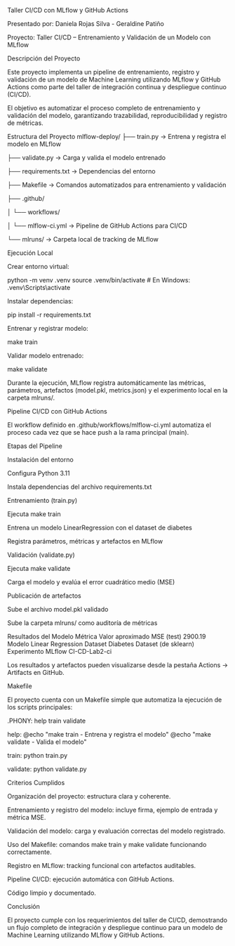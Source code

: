 Taller CI/CD con MLflow y GitHub Actions

Presentado por: Daniela Rojas Silva - Geraldine Patiño

Proyecto: Taller CI/CD – Entrenamiento y Validación de un Modelo con MLflow

Descripción del Proyecto

Este proyecto implementa un pipeline de entrenamiento, registro y validación de un modelo de Machine Learning utilizando MLflow y GitHub Actions como parte del taller de integración continua y despliegue continuo (CI/CD).

El objetivo es automatizar el proceso completo de entrenamiento y validación del modelo, garantizando trazabilidad, reproducibilidad y registro de métricas.

Estructura del Proyecto
mlflow-deploy/
├── train.py                → Entrena y registra el modelo en MLflow

├── validate.py             → Carga y valida el modelo entrenado

├── requirements.txt        → Dependencias del entorno

├── Makefile                → Comandos automatizados para entrenamiento y validación

├── .github/

│   └── workflows/

│       └── mlflow-ci.yml   → Pipeline de GitHub Actions para CI/CD

└── mlruns/                 → Carpeta local de tracking de MLflow

Ejecución Local

Crear entorno virtual:

python -m venv .venv
source .venv/bin/activate       # En Windows: .venv\Scripts\activate


Instalar dependencias:

pip install -r requirements.txt


Entrenar y registrar modelo:

make train


Validar modelo entrenado:

make validate


Durante la ejecución, MLflow registra automáticamente las métricas, parámetros, artefactos (model.pkl, metrics.json) y el experimento local en la carpeta mlruns/.

Pipeline CI/CD con GitHub Actions

El workflow definido en .github/workflows/mlflow-ci.yml automatiza el proceso cada vez que se hace push a la rama principal (main).

Etapas del Pipeline

Instalación del entorno

Configura Python 3.11

Instala dependencias del archivo requirements.txt

Entrenamiento (train.py)

Ejecuta make train

Entrena un modelo LinearRegression con el dataset de diabetes

Registra parámetros, métricas y artefactos en MLflow

Validación (validate.py)

Ejecuta make validate

Carga el modelo y evalúa el error cuadrático medio (MSE)

Publicación de artefactos

Sube el archivo model.pkl validado

Sube la carpeta mlruns/ como auditoría de métricas

Resultados del Modelo
Métrica	Valor aproximado
MSE (test)	2900.19
Modelo	Linear Regression
Dataset	Diabetes Dataset (de sklearn)
Experimento MLflow	CI-CD-Lab2-ci

Los resultados y artefactos pueden visualizarse desde la pestaña Actions → Artifacts en GitHub.

Makefile

El proyecto cuenta con un Makefile simple que automatiza la ejecución de los scripts principales:

.PHONY: help train validate

help:
	@echo "make train     - Entrena y registra el modelo"
	@echo "make validate  - Valida el modelo"

train:
	python train.py

validate:
	python validate.py

Criterios Cumplidos

Organización del proyecto: estructura clara y coherente.

Entrenamiento y registro del modelo: incluye firma, ejemplo de entrada y métrica MSE.

Validación del modelo: carga y evaluación correctas del modelo registrado.

Uso del Makefile: comandos make train y make validate funcionando correctamente.

Registro en MLflow: tracking funcional con artefactos auditables.

Pipeline CI/CD: ejecución automática con GitHub Actions.

Código limpio y documentado.

Conclusión

El proyecto cumple con los requerimientos del taller de CI/CD, demostrando un flujo completo de integración y despliegue continuo para un modelo de Machine Learning utilizando MLflow y GitHub Actions.
